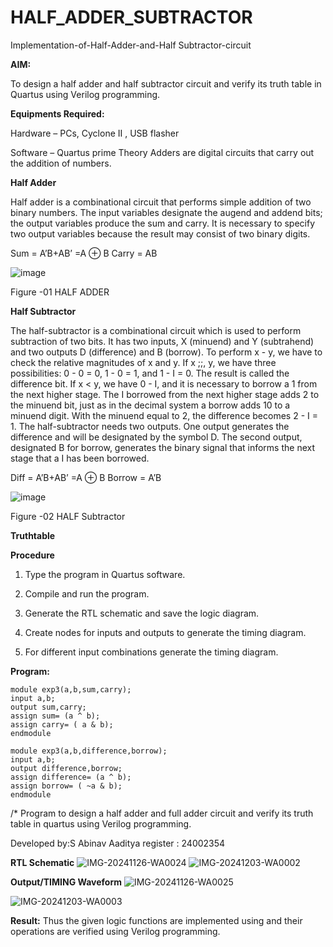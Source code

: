 # HALF_ADDER_SUBTRACTOR

Implementation-of-Half-Adder-and-Half Subtractor-circuit

**AIM:**

To design a half adder and half subtractor circuit and verify its truth table in Quartus using Verilog programming.

**Equipments Required:**

Hardware – PCs, Cyclone II , USB flasher 

Software – Quartus prime Theory Adders are digital circuits that carry out the addition of numbers.

**Half Adder**

Half adder is a combinational circuit that performs simple addition of two binary numbers. The input variables designate the augend and addend bits; the output variables produce the sum and carry. It is necessary to specify two output variables because the result may consist of two binary digits.

Sum = A’B+AB’ =A ⊕ B Carry = AB

![image](https://github.com/naavaneetha/HALF_ADDER_SUBTRACTOR/assets/154305477/bd4a0b2c-cdbc-4184-ab08-81578f121e1f)

Figure -01 HALF ADDER

**Half Subtractor**

The half-subtractor is a combinational circuit which is used to perform subtraction of two bits. It has two inputs, X (minuend) and Y (subtrahend) and two outputs D (difference) and B (borrow). To perform x - y, we have to check the relative magnitudes of x and y. If x ;;, y, we have three possibilities: 0 - 0 = 0, 1 - 0 = 1, and 1 - I = 0. The result is called the difference bit. If x < y, we have 0 - I, and it is necessary to borrow a 1 from the next higher stage. The I borrowed from the next higher stage adds 2 to the minuend bit, just as in the decimal system a borrow adds 10 to a minuend digit. With the minuend equal to 2, the difference becomes 2 - I = 1. The half-subtractor needs two outputs. One output generates the difference and will be designated by the symbol D. The second output, designated B for borrow, generates the binary signal that informs the next stage that a I has been borrowed. 

Diff = A’B+AB’ =A ⊕ B
Borrow = A’B

 ![image](https://github.com/naavaneetha/HALF_ADDER_SUBTRACTOR/assets/154305477/d76b099c-513f-4e7c-843a-e2fd028a531a)

Figure -02 HALF Subtractor

**Truthtable**

**Procedure**

1.	Type the program in Quartus software.

2.	Compile and run the program.

3.	Generate the RTL schematic and save the logic diagram.

4.	Create nodes for inputs and outputs to generate the timing diagram.

5.	For different input combinations generate the timing diagram.


**Program:**
```
module exp3(a,b,sum,carry);
input a,b;
output sum,carry;
assign sum= (a ^ b);
assign carry= ( a & b);
endmodule

module exp3(a,b,difference,borrow);
input a,b;
output difference,borrow;
assign difference= (a ^ b);
assign borrow= ( ~a & b);
endmodule
```

/* Program to design a half adder and full adder circuit and verify its truth table in quartus using Verilog programming.

Developed by:S Abinav Aaditya
register : 24002354

**RTL Schematic**
![IMG-20241126-WA0024](https://github.com/user-attachments/assets/05d69ed9-f8e1-452a-8fac-9f17188bce7d)
![IMG-20241203-WA0002](https://github.com/user-attachments/assets/d45ea2ac-a441-4c8b-84ba-3cde0fda956f)

**Output/TIMING Waveform**
![IMG-20241126-WA0025](https://github.com/user-attachments/assets/46454940-0d71-4a0b-ac3c-2e73f92cfb70)

![IMG-20241203-WA0003](https://github.com/user-attachments/assets/017e6765-01b5-41da-87a3-f200a6d7c072)

**Result:**
Thus the given logic functions are implemented using and their operations are verified using Verilog programming.
